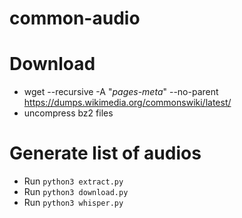 # common-audio


# Download

* wget --recursive -A "*pages-meta*" --no-parent https://dumps.wikimedia.org/commonswiki/latest/
* uncompress bz2 files

# Generate list of audios

* Run ```python3 extract.py```
* Run ```python3 download.py```
* Run ```python3 whisper.py```

